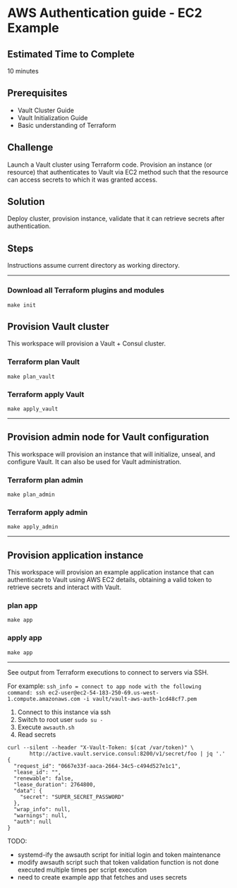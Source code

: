 # AWS Authentication guide - EC2 Example


## Estimated Time to Complete
10 minutes

## Prerequisites
- Vault Cluster Guide
- Vault Initialization Guide
- Basic understanding of Terraform

## Challenge
Launch a Vault cluster using Terraform code. Provision an instance (or resource) that authenticates to Vault via EC2 method such that the resource can access secrets to which it was granted access.

## Solution

Deploy cluster, provision instance, validate that it can retrieve secrets after authentication.


## Steps
Instructions assume current directory as working directory.

---  

### Download all Terraform plugins and modules
`make init`

## Provision Vault cluster  
This workspace will provision a Vault + Consul cluster.  

### Terraform plan Vault
`make plan_vault`

### Terraform apply Vault
`make apply_vault`

---  

## Provision admin node for Vault configuration
This workspace will provision an instance that will initialize, unseal, and configure Vault.  It can also be used for Vault administration.

### Terraform plan admin
`make plan_admin`

### Terraform apply admin
`make apply_admin`

---  

## Provision application instance
This workspace will provision an example application instance that can authenticate to Vault using AWS EC2 details, obtaining a valid token to retrieve secrets and interact with Vault.   

### plan app
`make app`

### apply app
`make app`

---  

See output from Terraform executions to connect to servers via SSH.

For example:
`ssh_info = connect to app node with the following command: ssh ec2-user@ec2-54-183-250-69.us-west-1.compute.amazonaws.com -i vault/vault-aws-auth-1cd48cf7.pem`

1. Connect to this instance via ssh
2. Switch to root user `sudo su -`
3. Execute `awsauth.sh`
4. Read secrets  
```
curl --silent --header "X-Vault-Token: $(cat /var/token)" \
       http://active.vault.service.consul:8200/v1/secret/foo | jq '.'
{
  "request_id": "0667e33f-aaca-2664-34c5-c494d527e1c1",
  "lease_id": "",
  "renewable": false,
  "lease_duration": 2764800,
  "data": {
    "secret": "SUPER_SECRET_PASSWORD"
  },
  "wrap_info": null,
  "warnings": null,
  "auth": null
}
```


TODO:
- systemd-ify the awsauth script for initial login and token maintenance
- modify awsauth script such that token validation function is not done executed multiple times per script execution
- need to create example app that fetches and uses secrets

